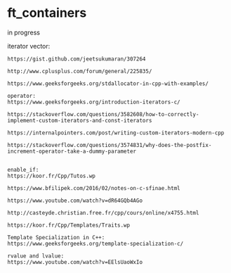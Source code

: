 # ft_containers
in progress

iterator vector:



	https://gist.github.com/jeetsukumaran/307264

	http://www.cplusplus.com/forum/general/225835/

	https://www.geeksforgeeks.org/stdallocator-in-cpp-with-examples/

	operator:
	https://www.geeksforgeeks.org/introduction-iterators-c/

	https://stackoverflow.com/questions/3582608/how-to-correctly-implement-custom-iterators-and-const-iterators

	https://internalpointers.com/post/writing-custom-iterators-modern-cpp

	https://stackoverflow.com/questions/3574831/why-does-the-postfix-increment-operator-take-a-dummy-parameter


	enable_if:
	https://koor.fr/Cpp/Tutos.wp

	https://www.bfilipek.com/2016/02/notes-on-c-sfinae.html
	
	https://www.youtube.com/watch?v=dR64GQb4AGo

	http://casteyde.christian.free.fr/cpp/cours/online/x4755.html

	https://koor.fr/Cpp/Templates/Traits.wp

	Template Specialization in C++:
	https://www.geeksforgeeks.org/template-specialization-c/

	rvalue and lvalue:
	https://www.youtube.com/watch?v=EElsUaoWxIo


